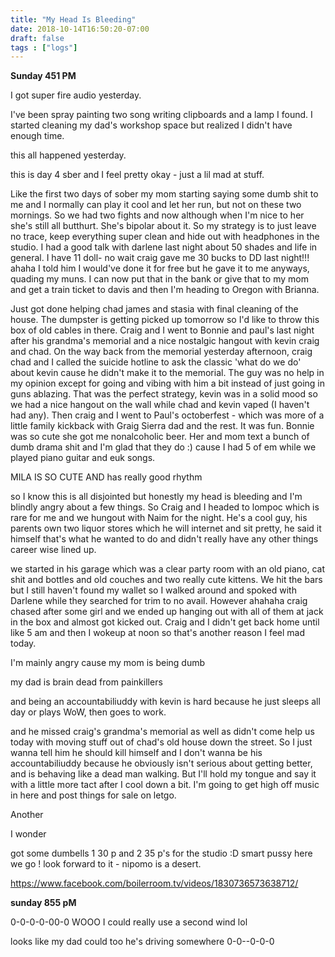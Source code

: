 ```yaml
---
title: "My Head Is Bleeding"
date: 2018-10-14T16:50:20-07:00
draft: false
tags : ["logs"]
---
```



**Sunday 451 PM**

I got super fire audio yesterday.


I've been spray painting two song writing clipboards and a lamp I found. I started cleaning my dad's workshop space but realized I didn't have enough time.

this all happened yesterday.

this is day 4 sber and I feel pretty okay - just a lil mad at stuff.

Like the first two days of sober my mom starting saying some dumb shit to me and I normally can play it cool and let her run, but not on these two mornings. So we had two fights and now although when I'm nice to her she's still all butthurt. She's bipolar about it. So my strategy is to just leave no trace, keep everything super clean and hide out with headphones in the studio. I had a good talk with darlene last night about 50 shades and life in general. I have 11 doll- no wait craig gave me 30 bucks to DD last night!!! ahaha I told him I would've done it for free but he gave it to me anyways, quading my muns. I can now put that in the bank or give that to my mom and get a train ticket to davis and then I'm heading to Oregon with Brianna.

Just got done helping chad james and stasia with final cleaning of the house. The dumpster is getting picked up tomorrow so I'd like to throw this box of old cables in there. Craig and I went to Bonnie and paul's last night after his  grandma's memorial and a nice nostalgic hangout with kevin craig and chad. On the way back from the memorial yesterday afternoon, craig chad and I called the suicide hotline to ask the classic 'what do we do' about kevin cause he didn't make it to the memorial. The guy was no help in my opinion except for going and vibing with him a bit instead of just going in guns ablazing. That was the perfect strategy, kevin was in a solid mood so we had a nice hangout on the wall while chad and kevin vaped (I haven't had any). Then craig and I went to Paul's octoberfest - which was more of a little family kickback with Graig Sierra dad and the rest. It was fun. Bonnie was so cute she got me nonalcoholic beer. Her and mom text a bunch of dumb drama shit and I'm glad that they do :) cause I had 5 of em while we played piano guitar and euk songs.

MILA IS SO CUTE AND has really good rhythm


so I know this is all disjointed but honestly my head is bleeding and I'm blindly angry about a few things. So Craig and I headed to lompoc which is rare for me and we hungout with Naim for the night. He's a cool guy, his parents own two liquor stores which he will internet and sit pretty, he said it himself that's what he wanted to do and didn't really have any other things career wise lined up.

we started in his garage which was a clear party room with an old piano, cat shit and bottles and old couches and two really cute kittens. We hit the bars but I still haven't found my wallet so I walked around and spoked with Darlene while they searched for trim to no avail. However ahahaha craig chased after some girl and we ended up hanging out with all of them at jack in the box and almost got kicked out. Craig and I didn't get back home until like 5 am and then I wokeup at noon so that's another reason I feel mad today.

I'm mainly angry cause my mom is being dumb

my dad is brain dead from painkillers

and being an accountabiliuddy with kevin is hard because he just sleeps all day or plays WoW, then goes to work.

and he missed craig's grandma's memorial as well as didn't come help us today with moving stuff out of chad's old house down the street. So I just wanna tell him he should kill himself and I don't wanna be his accountabiliuddy because he obviously isn't serious about getting better, and is behaving like a dead man walking. But I'll hold my tongue and say it with a little more tact after I cool down a bit. I'm going to get high off music in here and post things for sale on letgo.

Another  

I wonder



got some dumbells 1 30 p and 2 35 p's for the studio :D smart pussy here we go ! look forward to it - nipomo is a desert.   

https://www.facebook.com/boilerroom.tv/videos/1830736573638712/



**sunday 855 pM**

0-0-0-0-00-0
WOOO I could really use a second wind lol

looks like my dad could too he's driving somewhere
0-0--0-0-0
